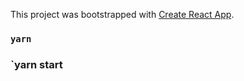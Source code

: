 This project was bootstrapped with [Create React App](https://github.com/facebook/create-react-app).

### `yarn`

### `yarn start
